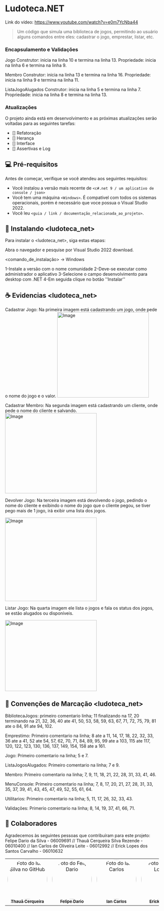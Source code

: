 # Ludoteca.NET


Link do vídeo: https://www.youtube.com/watch?v=e0m7YcNba44
> Um código que simula uma biblioteca de jogos, permitindo ao usuário alguns comandos entre eles: cadastrar o jogo, emprestar, listar, etc.
### Encapsulamento e Validações
Jogo 
Construtor: inicia na linha 10 e termina na linha 13. 
Propriedade: inicia na linha 6 e termina na linha 9.

Membro
Construtor: inicia na linha 13 e termina na linha 16.
Propriedade: inicia na linha 9 e termina na linha 11.

ListaJogoAlugados
Construtor: inicia na linha 5 e termina na linha 7.
Propriedade: inicia na linha 8 e termina na linha 13.

### Atualizações

O projeto ainda está em desenvolvimento e as próximas atualizações serão voltadas para as seguintes tarefas:

- [] Refatoração 
- [] Herança
- [] Interface
- [] Assertivas e Log

## 💻 Pré-requisitos

Antes de começar, verifique se você atendeu aos seguintes requisitos:

- Você instalou a versão mais recente de `<c#.net 9 / um aplicativo de console / json>`
- Você tem uma máquina `<Windows>`. É compatível com todos os sistemas operacionais, porém é necessário que voce possua o Visual Studio 2022.
- Você leu `<guia / link / documentação_relacionada_ao_projeto>`.

## 🚀 Instalando <ludoteca_net>

Para instalar o <ludoteca_net>, siga estas etapas: 

Abra o navegador e pesquise por Visual Studio 2022 download.

<comando_de_instalação>
-> Windows

1-Instale a versão com o nome comunidade
2-Deve-se executar como administrador o aplicativo 
3-Selecione o campo desenvolvimento para desktop com .NET
4-Em seguida clique no botão ''Instalar''


## ☕ Evidencias <ludoteca_net>
Cadastrar Jogo:
Na primeira imagem está cadastrando um jogo, onde pede o nome do jogo e o valor.
<img width="300" height="279" alt="Image" src="https://github.com/user-attachments/assets/94b9fee5-fb3d-4edd-9f1e-6a0db0142039" />

Cadastrar Membro:
Na segunda imagem está cadastrando um cliente, onde pede o nome do cliente e salvando.
<img width="300" height="262" alt="Image" src="https://github.com/user-attachments/assets/7cd12672-bf26-4288-8265-f7d192e574eb" />

Devolver Jogo:
Na terceira imagem está devolvendo o jogo, pedindo o nome do cliente e exibindo o nome do jogo que o cliente pegou, se tiver pego mais de 1 jogo, irá exibir uma lista dos jogos.

<img width="300" height="273" alt="Image" src="https://github.com/user-attachments/assets/b22d7fd1-f99d-4629-b1f5-2f12b7196b95" />

Listar Jogo:
Na quarta imagem ele lista o jogos e fala os status dos jogos, se estão alugados ou disponíveis.

<img width="300" height="232" alt="Image" src="https://github.com/user-attachments/assets/192b98d9-f982-4696-b366-5b1f52b56814" />


## 📝 Convenções de Marcação <ludoteca_net>
BibliotecaJogos: primeiro comentario linha; 11 finalizando na 17, 20 terminando na 21, 32, 36, 40 ate 41, 50, 53, 58, 59, 63, 67, 71, 72, 75, 79, 81 ate o 84, 91 ate 94, 102.

Emprestimo: Primeiro comentario na linha; 8 ate a 11, 14, 17, 18, 22, 32, 33, 36 ate a 41, 52 ate 54, 57, 62, 70, 71, 84, 89, 95, 99 ate a 103, 115 ate 117, 120, 122, 123, 130, 136, 137, 149, 154, 158 ate a 161.

Jogo: Primeiro comentario na linha; 5 e 7.

ListaJogosAlugados: Primeiro comentario na linha; 7 e 9.

Membro: Primeiro comentario na linha; 7, 9, 11, 18, 21, 22, 28, 31, 33, 41, 46.

MenuConsole: Primeiro comentario na linha; 7, 8, 17, 20, 21, 27, 28, 31, 33, 35, 37, 39, 41, 43, 45, 47, 49, 52, 55, 61, 64.

Utilitarios: Primeiro comentario na linha; 5, 11, 17, 26, 32, 33, 43.

Validações: Primerio comentario na linha; 8, 14, 19, 37, 41, 66, 71.

## 🤝 Colaboradores


Agradecemos às seguintes pessoas que contribuíram para este projeto:
Felipe Dario da Silva - 06009691 //
Thauã Cerqueira Silva Rezende - 06010400 //
Ian Carlos de Oliveira Leite - 06012992 //
Erick Lopes dos Santos Carvalho - 06010632

<table>
  <tr>
    <td align="center">
      <a href="#" title="defina o título do link">
        <img src="https://media.licdn.com/dms/image/v2/D4E03AQGme9hJhmNTdA/profile-displayphoto-shrink_800_800/B4EZdIhOmMHQAc-/0/1749268362553?e=1761177600&v=beta&t=wygGNtfQ0JN8Z4uqH0avYjiBAr8ZWjuoZObMqL5x73U"
             width="130"
             height="130"
             style="object-fit: cover; border-radius: 50%;"
             alt="Foto do Iuri Silva no GitHub"/><br>
        <sub><b>Thauã Cerqueira</b></sub>
      </a>
    </td>
    <td align="center">
      <a href="#" title="defina o título do link">
        <img src="https://media.licdn.com/dms/image/v2/D4E03AQHhwnOszMKJzw/profile-displayphoto-crop_800_800/B4EZfF8EePHYAY-/0/1751372550013?e=1761177600&v=beta&t=NYtgEssvEol0QJsbGWG_BnmOX3D3eOH5KIb4M1nLmJ8"
             width="130"
             height="130"
             style="object-fit: cover; border-radius: 50%;"
             alt="Foto do Felipe Dario"/><br>
        <sub><b>Felipe Dario</b></sub>
      </a>
    </td>
    <td align="center">
      <a href="#" title="defina o título do link">
        <img src="https://cdn.discordapp.com/attachments/1419350675640418435/1419383160164057139/77463cdc-97b9-48f5-a2d7-e172f42299f4.jpg?ex=68d18f14&is=68d03d94&hm=92569de8ef5c4803e1cbad6d55c89ce6f03f16e0670c8e08c0a2e18ad588e440&"
             width="130"
             height="130"
             style="object-fit: cover; border-radius: 50%;"
             alt="Foto do Ian Carlos"/><br>
        <sub><b>Ian Carlos</b></sub>
      </a>
    </td>
    <td align="center">
      <a href="#" title="defina o título do link">
        <img src="https://media.discordapp.net/attachments/1419350675640418435/1419421349130276955/411fde07-dba2-407b-a4e2-958fae4e6a3e.jpg?ex=68d1b2a5&is=68d06125&hm=982eeaa2565b4fbac5616d788f0d5414b0a670686eef62386505e1fe46c686ff&=&format=webp&width=642&height=856"
             width="130"
             height="130"
             style="object-fit: cover; border-radius: 50%;"
             alt="Foto do Erick Lopes"/><br>
        <sub><b>Erick Lopes</b></sub>
  </tr>
</table>


